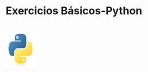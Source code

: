 # Exercicios Básicos-Python

<div style="display: inline_block"><br>
  <img align="center" alt="Judah-Python" height="100" width="80" src="https://raw.githubusercontent.com/devicons/devicon/master/icons/python/python-original.svg">
  
</div>
